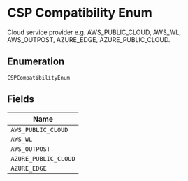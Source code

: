 
# CSP Compatibility Enum

Cloud service provider e.g. AWS_PUBLIC_CLOUD, AWS_WL, AWS_OUTPOST, AZURE_EDGE, AZURE_PUBLIC_CLOUD.

## Enumeration

`CSPCompatibilityEnum`

## Fields

| Name |
|  --- |
| `AWS_PUBLIC_CLOUD` |
| `AWS_WL` |
| `AWS_OUTPOST` |
| `AZURE_PUBLIC_CLOUD` |
| `AZURE_EDGE` |

